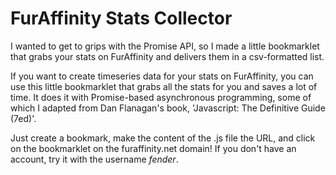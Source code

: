 # FurAffinity Stats Collector

I wanted to get to grips with the Promise API, so I made a little bookmarklet that grabs your stats on FurAffinity and delivers them in a csv-formatted list.

If you want to create timeseries data for your stats on FurAffinity, you can use this little bookmarklet that grabs all the stats for you and saves a lot of time. It does it with Promise-based asynchronous programming, some of which I adapted from Dan Flanagan's book, 'Javascript: The Definitive Guide (7ed)'.

Just create a bookmark, make the content of the .js file the URL, and click on the bookmarklet on the furaffinity.net domain! If you don't have an account, try it with the username _fender_.
